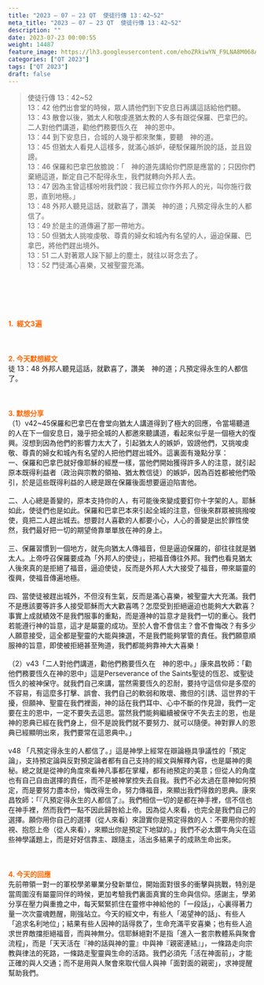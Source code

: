 ```yaml
---
title: "2023 – 07 – 23 QT  使徒行傳 13：42~52"
meta_title: "2023 – 07 – 23 QT  使徒行傳 13：42~52"
description: ""
date: 2023-07-23 00:00:55
weight: 14487
feature_image: https://lh3.googleusercontent.com/ehoZRkiwYN_F9LNA8M068AYxt73EavCZno-PD1cJRuf5BbSkQVUWr3gNEbt5kSs28Pb_Elg17kSrtf9ybWvojWoMV6I4tPM3vGRGDq6GkKkPdL2Gut4QAIw4-uykKUAtNiKgQKntvsU=w800
categories: ["QT 2023"]
tags: ["QT 2023"]
draft: false
---
```


<blockquote>使徒行傳 13：42~52<br />
13：42 他們出會堂的時候，眾人請他們到下安息日再講這話給他們聽。<br />
13：43 散會以後，猶太人和敬虔進猶太教的人多有跟從保羅、巴拿巴的。二人對他們講道，勸他們務要恆久在　神的恩中。<br />
13：44 到下安息日，合城的人幾乎都來聚集，要聽　神的道。<br />
13：45 但猶太人看見人這樣多，就滿心嫉妒，硬駁保羅所說的話，並且毀謗。<br />
13：46 保羅和巴拿巴放膽說：「　神的道先講給你們原是應當的；只因你們棄絕這道，斷定自己不配得永生，我們就轉向外邦人去。<br />
13：47 因為主曾這樣吩咐我們說：我已經立你作外邦人的光，叫你施行救恩，直到地極。」<br />
13：48 外邦人聽見這話，就歡喜了，讚美　神的道；凡預定得永生的人都信了。<br />
13：49 於是主的道傳遍了那一帶地方。<br />
13：50 但猶太人挑唆虔敬、尊貴的婦女和城內有名望的人，逼迫保羅、巴拿巴，將他們趕出境外。<br />
13：51 二人對著眾人跺下腳上的塵土，就往以哥念去了。<br />
13：52 門徒滿心喜樂，又被聖靈充滿。</blockquote><br />
&nbsp;<br />
<br />
&nbsp;<br />
<br />
<span style="color: #ff6600;"><strong>1.  經文3遍</strong></span><br />
<br />
&nbsp;<br />
<br />
<span style="color: #ff6600;"><strong>2. 今天默想經文<br />
</strong></span>徒 13：48 外邦人聽見這話，就歡喜了，讚美　神的道；凡預定得永生的人都信了。<br />
<br />
&nbsp;<br />
<br />
<strong><span style="color: #ff6600;">3. 默想分享<br />
</span></strong>（1）v42~45保羅和巴拿巴在會堂向猶太人講道得到了極大的回應，令當場聽道的人在下一個安息日，幾乎把全城的人都邀來聽講道，看起來似乎是一個極大的復興。沒想到因為他們的影響力太大了，引起猶太人的嫉妒，毀謗他們，又挑唆虔敬、尊貴的婦女和城內有名望的人把他們趕出城外。這裏面有幾點分享：<br />
一、保羅和巴拿巴就好像耶穌的經歷一樣，當他們開始獲得許多人的注意，就引起原本既得利益者（政治與宗教的領袖、猶太教信徒）的嫉妒，因為百姓都被他們吸引，於是這些既得利益的人總是跟在保羅後面想要逼迫陷害他。<br />
<br />
二、人心總是善變的，原本支持你的人，有可能後來變成要釘你十字架的人。耶穌如此，使徒們也是如此。保羅和巴拿巴本來引起全城的注意，但後來群眾被挑撥唆使，竟把二人趕出城去。想要討人喜歡的人都要小心，人心的善變是出於罪性使然，我們最好把一切的期望倚靠單單放在神的身上。<br />
<br />
三、保羅習慣到一個地方，就先向猶太人傳福音，但是逼迫保羅的，卻往往就是猶太人。上帝呼召保羅要成為「外邦人的使徒」，把福音傳往外邦。我們也看見猶太人後來真的是拒絕了福音，逼迫使徒，反而是外邦人大大接受了福音，帶來屬靈的復興，使福音傳遍地極。<br />
<br />
四、當使徒被趕出城外，不但沒有生氣，反而是滿心喜樂，被聖靈大大充滿。我們不是應該要等許多人接受耶穌而大大歡喜嗎？怎麼受到拒絕逼迫也能夠大大歡喜？事實上成就績效不是我們服事的重點，而是遵神的旨意才是我們一切的重心。我們若能遵行神的旨意，這才是屬靈的成功。至於人會不會信主？會不會悔改？有多少人願意接受，這全都是聖靈的大能與揀選，不是我們能夠掌管的責任。我們願意順服神的旨意，即使被拒絕甚至殉道，我們都能夠靠神大大喜樂！<br />
<br />
（2）v43「二人對他們講道，勸他們務要恆久在　神的恩中。」康來昌牧師：「勸他們務要恆久在神的恩中」這是Perseverance of the Saints聖徒的恆忍、或聖徒恆久的被神保守。就我們自己來講，當然需要恆久的忍耐，要持守這信仰是多麼的不容易，有這麼多打擊、誤會、我們自己的軟弱和敗壞、撒但的引誘、這世界的干擾，但願神、聖靈在我們裡面，神的話在我們耳中、心中不斷的作見證，我們一定要在主的恩中，一定不要失去這恩。當然我們能夠繼續被保守不失去主的恩，也是神的恩典已經在我們身上，但不是說我們就不要努力、就可以隨便。神對罪人的恩典已經顯明出來，我們要常在這恩典中。」<br />
<br />
v48 「凡預定得永生的人都信了。」這是神學上經常在辯論極具爭議性的「預定論」，支持預定論與反對預定論者都有自己支持的經文與解釋內容，也是屬神的奧秘。總之就是從神的角度來看神凡事都在掌權，都有祂預定的美意；但從人的角度也有自己自由選擇的責任，而不是被神掌控失去自我。我們不必太過在意神如何預定，而是要努力盡本份，悔改得生命，努力傳福音，來顯出我們得救的恩典。康來昌牧師：「『凡預定得永生的人都信了』。我們相信一切的是都在神手裡，信不信也在神手裡，然而我們一點不因此歸咎給上帝。因為從人來看，也完全是我們自己的選擇。願你用你自己的選擇（從人來看）來證實你是預定得救的人：不要用你的輕視、抱怨上帝（從人來看），來顯出你是預定下地獄的。」我們不必太鑽牛角尖在這些神學議題上，而是好好信靠主、跟隨主，活出多結果子的成熟生命出來。<br />
<br />
&nbsp;<br />
<br />
<strong style="font-size: inherit;"><span style="color: #ff6600;">4. 今天的回應<br />
</span></strong>先前帶領一對一的軍校學弟畢業分發新單位，開始面對很多的衝擊與挑戰，特別是當周圍沒有屬靈同伴的時候，更加考驗我們裏面真實的生命與信仰。感謝主，學弟分享在壓力與重擔之中，每天緊緊抓住在靈修中神給他的「一段話」，心裏得著力量一次次靈魂甦醒，剛強站立。今天的經文中，有些人「渴望神的話」、有些人「追求名利地位」；結果有些人因神的話得救了，生命充滿平安喜樂；也有些人追求世界敵擋拒絕福音，而與神無分。信耶穌絕對不是指「進入一套宗教體系與聚會流程」，而是「天天活在『神的話與神的靈』中與神『親密連結』」，一條路走向宗教與律法的死路，一條路走聖靈與生命的活路。我們必須先「活在神面前」，才能正確的與人交通；而不是用與人聚會來取代個人與神「面對面的親密」，求神提醒幫助我們。<br />
<br />
<audio style="display: none;" controls="controls"></audio><br />
<br />
<audio style="display: none;" controls="controls"></audio><br />
<br />
<audio style="display: none;" controls="controls"></audio><br />
<br />
<audio style="display: none;" controls="controls"></audio><br />
<br />
<audio style="display: none;" controls="controls"></audio>
        